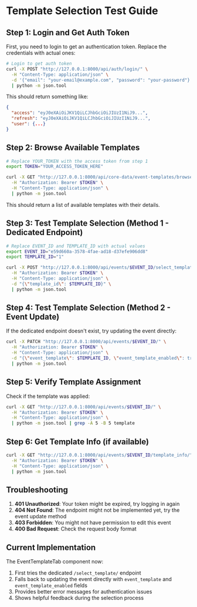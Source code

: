 # Template Selection Test Guide

## Step 1: Login and Get Auth Token

First, you need to login to get an authentication token. Replace the credentials with actual ones:

```bash
# Login to get auth token
curl -X POST "http://127.0.0.1:8000/api/auth/login/" \
  -H "Content-Type: application/json" \
  -d '{"email": "your-email@example.com", "password": "your-password"}' \
  | python -m json.tool
```

This should return something like:
```json
{
  "access": "eyJ0eXAiOiJKV1QiLCJhbGciOiJIUzI1NiJ9...",
  "refresh": "eyJ0eXAiOiJKV1QiLCJhbGciOiJIUzI1NiJ9...",
  "user": {...}
}
```

## Step 2: Browse Available Templates

```bash
# Replace YOUR_TOKEN with the access token from step 1
export TOKEN="YOUR_ACCESS_TOKEN_HERE"

curl -X GET "http://127.0.0.1:8000/api/core-data/event-templates/browse_templates/" \
  -H "Authorization: Bearer $TOKEN" \
  -H "Content-Type: application/json" \
  | python -m json.tool
```

This should return a list of available templates with their details.

## Step 3: Test Template Selection (Method 1 - Dedicated Endpoint)

```bash
# Replace EVENT_ID and TEMPLATE_ID with actual values
export EVENT_ID="e59d660a-3578-4fae-ad18-d37efe906dd8"
export TEMPLATE_ID="1"

curl -X POST "http://127.0.0.1:8000/api/events/$EVENT_ID/select_template/" \
  -H "Authorization: Bearer $TOKEN" \
  -H "Content-Type: application/json" \
  -d "{\"template_id\": $TEMPLATE_ID}" \
  | python -m json.tool
```

## Step 4: Test Template Selection (Method 2 - Event Update)

If the dedicated endpoint doesn't exist, try updating the event directly:

```bash
curl -X PATCH "http://127.0.0.1:8000/api/events/$EVENT_ID/" \
  -H "Authorization: Bearer $TOKEN" \
  -H "Content-Type: application/json" \
  -d "{\"event_template\": $TEMPLATE_ID, \"event_template_enabled\": true}" \
  | python -m json.tool
```

## Step 5: Verify Template Assignment

Check if the template was applied:

```bash
curl -X GET "http://127.0.0.1:8000/api/events/$EVENT_ID/" \
  -H "Authorization: Bearer $TOKEN" \
  -H "Content-Type: application/json" \
  | python -m json.tool | grep -A 5 -B 5 template
```

## Step 6: Get Template Info (if available)

```bash
curl -X GET "http://127.0.0.1:8000/api/events/$EVENT_ID/template_info/" \
  -H "Authorization: Bearer $TOKEN" \
  -H "Content-Type: application/json" \
  | python -m json.tool
```

## Troubleshooting

1. **401 Unauthorized**: Your token might be expired, try logging in again
2. **404 Not Found**: The endpoint might not be implemented yet, try the event update method
3. **403 Forbidden**: You might not have permission to edit this event
4. **400 Bad Request**: Check the request body format

## Current Implementation

The EventTemplateTab component now:
1. First tries the dedicated `/select_template/` endpoint
2. Falls back to updating the event directly with `event_template` and `event_template_enabled` fields
3. Provides better error messages for authentication issues
4. Shows helpful feedback during the selection process